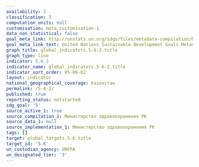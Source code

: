 ```yaml
---
availability: 2
classification: 3
computation_units: null
customisation: meta.customisation-1
data_non_statistical: false
goal_meta_link: http://unstats.un.org/sdgs/files/metadata-compilation/Metadata-Goal-5.pdf
goal_meta_link_text: United Nations Sustainable Development Goals Metadata (pdf 634kB)
graph_title: global_indicators.5-6-2.title
graph_type: line
indicator: 5.6.2
indicator_name: global_indicators.5-6-2.title
indicator_sort_order: 05-06-02
layout: indicator
national_geographical_coverage: Казахстан
permalink: /5-6-2/
published: true
reporting_status: notstarted
sdg_goal: '5'
source_active_1: true
source_compilation_1: Министерство здравоохранения РК
source_data_1: null
source_implementation_1: Министерство здравоохранения РК
tags: []
target: global_targets.5-6.title
target_id: '5.6'
un_custodian_agency: UNFPA
un_designated_tier: '3'
---
```

